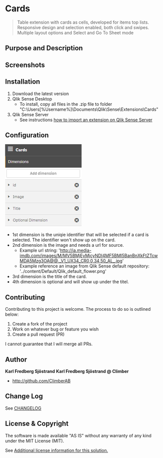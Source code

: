 # Cards
> Table extension with cards as cells, developed for items top lists. Responsive design and selection enabled, both click and swipes. Multiple layout options and Select and Go To Sheet mode

## Purpose and Description

## Screenshots

## Installation

1. Download the latest version
2. Qlik Sense Desktop
	* To install, copy all files in the .zip file to folder "C:\Users\[%Username%]\Documents\Qlik\Sense\Extensions\Cards"
3. Qlik Sense Server
	* See instructions [how to import an extension on Qlik Sense Server](http://help.qlik.com/en-US/sense/Subsystems/ManagementConsole/Content/import-extensions.htm)

## Configuration
![Alt text](/screenshots/propertypanel_dimensions.PNG?raw=true "Dimensions")
* 1st dimension is the uniqie identifier that will be selected if a card is selected. The identifier won't show up on the card. 
* 2nd dimension is the image and needs a url for source. 
  * Example url string: 'http://ia.media-imdb.com/images/M/MV5BMjEyMjcyNDI4MF5BMl5BanBnXkFtZTcwMDA5Mzg3OA@@._V1_UX34_CR0,0,34,50_AL_.jpg'
  * Example reference an image from Qlik Sense default repository: '../content/Default/Qlik_default_flower.png'
* 3rd dimension is the title of the card. 
* 4th dimension is optional and will show up under the titel. 

## Contributing
Contributing to this project is welcome. The process to do so is outlined below:

1. Create a fork of the project
2. Work on whatever bug or feature you wish
3. Create a pull request (PR)

I cannot guarantee that I will merge all PRs.

## Author

**Karl Fredberg Sjöstrand**
**Karl Fredberg Sjöstrand @ Climber**
* http://github.com/ClimberAB


## Change Log

See [CHANGELOG](CHANGELOG.yml)

## License & Copyright
The software is made available "AS IS" without any warranty of any kind under the MIT License (MIT).

See [Additional license information for this solution.](LICENSE.md)





